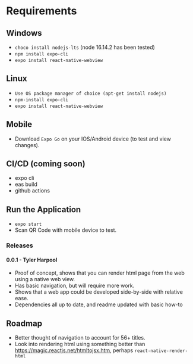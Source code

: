 # Requirements

## Windows
- `choco install nodejs-lts` (node 16.14.2 has been tested)
- `npm install expo-cli`
- `expo install react-native-webview`

## Linux
- `Use OS package manager of choice (apt-get install nodejs)`
- `npm-install expo-cli`
- `expo install react-native-webview`

## Mobile
- Download `Expo Go` on your IOS/Android device (to test and view changes).


## CI/CD (coming soon)
- expo cli
- eas build
- github actions


## Run the Application
- `expo start`
- Scan QR Code with mobile device to test.


### Releases
#### 0.0.1 - Tyler Harpool
- Proof of concept, shows that you can render html page from the web using a native web view.
- Has basic navigation, but will require more work.
- Shows that a web app could be developed side-by-side with relative ease.
- Dependencies all up to date, and readme updated with basic how-to

## Roadmap
- Better thought of navigation to account for 56+ titles.
- Look into rendering html using something better than https://magic.reactjs.net/htmltojsx.htm, perhaps `react-native-render-html`
